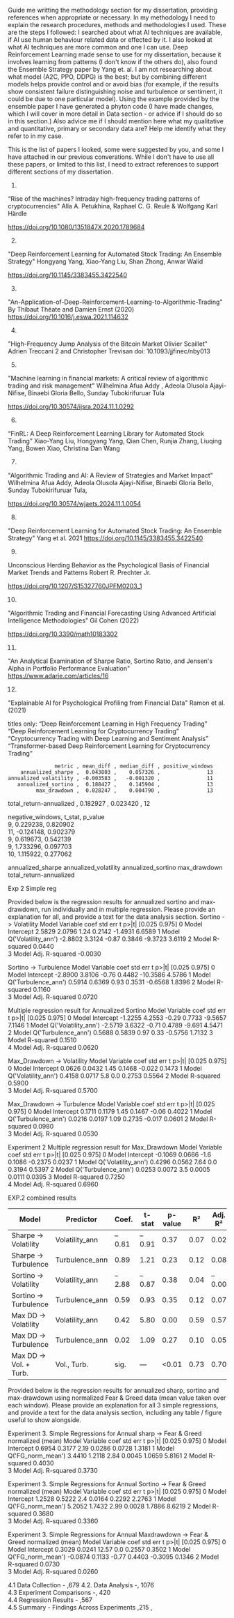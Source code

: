
Guide me writting the methodology section for my dissertation, providing references when appropriate or necessary.
In my methodology I need to explain the research procedures, methods and methodologies I used. These are the steps I followed: I searched about what AI techniques are available, if AI use human behaviour related data or effected by it. 
I also looked at what AI techniques are more common and one I can use. Deep Reinforcement Learning made sense to use for my dissertation, because it involves learning from patterns (I don't know if the others do), also found the Ensemble Strategy paper by Yang et. al. I am not researching about what model (A2C, PPO, DDPG) is the best; but by combining different models helps provide control and or avoid bias (for example, if the results show consistent failure distinguishing noise and turbulence or sentiment, it could be due to one particular model).
Using the example provided by the ensemble paper I have generated a phyton code (I have made changes, which I will cover in more detail in Data section - or advice if I should do so in this section.) 
Also advice me if I should mention here what my qualitative and quantitative, primary or secondary data are? Help me identify what they refer to in my case.

This is the list of papers I looked, some were suggested by you, and some I have attached in our previous converations. While I don't have to use all these papers, or limited to this list, I need to extract references to support different sections of my dissertation.

1.
“Rise of the machines? Intraday high-frequency trading patterns of cryptocurrencies"
Alla A. Petukhina, Raphael C. G. Reule & Wolfgang Karl Härdle

https://doi.org/10.1080/1351847X.2020.1789684

2.
"Deep Reinforcement Learning for Automated Stock Trading: An Ensemble Strategy"
Hongyang Yang, Xiao-Yang Liu, Shan Zhong, Anwar Walid

https://doi.org/10.1145/3383455.3422540

3.
"An-Application-of-Deep-Reinforcement-Learning-to-Algorithmic-Trading"
By Thibaut Théate and Damien Ernst  (2020)
https://doi.org/10.1016/j.eswa.2021.114632

4.
"High-Frequency Jump Analysis of the Bitcoin Market Olivier Scaillet" 
 Adrien Treccani 2 and Christopher Trevisan 
doi: 10.1093/jjfinec/nby013

5.
"Machine learning in financial markets: A critical review of algorithmic trading and
risk management"
Wilhelmina Afua Addy , Adeola Olusola Ajayi-Nifise, Binaebi Gloria Bello, Sunday Tubokirifuruar Tula

https://doi.org/10.30574/ijsra.2024.11.1.0292

6. 
“FinRL: A Deep Reinforcement Learning Library for Automated Stock Trading”
Xiao-Yang Liu, Hongyang Yang, Qian Chen, Runjia Zhang, Liuqing Yang, Bowen Xiao, Christina Dan Wang

7.
"Algorithmic Trading and AI: A Review of Strategies and Market Impact"
Wilhelmina Afua Addy,  Adeola Olusola Ajayi-Nifise, Binaebi Gloria Bello, Sunday Tubokirifuruar Tula,

https://doi.org/10.30574/wjaets.2024.11.1.0054

8.
"Deep Reinforcement Learning for Automated Stock Trading: An Ensemble Strategy"
Yang et al. 2021
https://doi.org/10.1145/3383455.3422540

9.
Unconscious Herding Behavior as the Psychological Basis of Financial Market Trends and Patterns
Robert R. Prechter Jr.

https://doi.org/10.1207/S15327760JPFM0203_1

10.
"Algorithmic Trading and Financial Forecasting Using Advanced Artificial Intelligence Methodologies"
Gil Cohen (2022)

https://doi.org/10.3390/math10183302

11.
"An Analytical Examination of Sharpe Ratio, Sortino Ratio, and Jensen's Alpha in Portfolio Performance Evaluation"
https://www.adarie.com/articles/16

12.  
"Explainable AI for Psychological Profiling from Financial Data"
Ramon et al. (2021)



titles only:
“Deep Reinforcement Learning in High Frequency Trading”
“Deep Reinforcement Learning for Cryptocurrency Trading”
“Cryptocurrency Trading with Deep Learning and Sentiment Analysis”
“Transformer-based Deep Reinforcement Learning for Cryptocurrency Trading”


                   metric , mean_diff , median_diff , positive_windows  
        annualized_sharpe ,  0.043803 ,    0.057326 ,               13   
    annualized_volatility , -0.003583 ,   -0.001320 ,               11   
       annualized_sortino ,  0.188427 ,    0.145904 ,               13   
             max_drawdown ,  0.028247 ,    0.004790 ,               13   
  total_return-annualized ,  0.182927 ,    0.023420 ,               12   

  negative_windows,    t_stat,   p_value  
                 9,  0.229238,  0.820902  
                11, -0.124148,  0.902379  
                 9,  0.619673,  0.542139  
                 9,  1.733296,  0.097703  
                10,  1.115922,  0.277062  


annualized_sharpe
annualized_volatility
annualized_sortino
max_drawdown
total_return-annualized



Exp 2
Simple reg

Provided below is the regression results for annualized sortino and max-drawdown, run individually and in multiple regression. Please provide an explanation for all, and  provide a text for the data analysis section. 
Sortino -> Volatility
Model 	Variable 	coef 	std err 	t 	p>|t| 	[0.025 	0.975]
0 	Model 	Intercept 	2.5829 	2.0796 	1.24 	0.2142 	-1.4931 	6.6589
1 	Model 	Q('Volatility_ann') 	-2.8802 	3.3124 	-0.87 	0.3846 	-9.3723 	3.6119
2 	Model 	R-squared 	0.0440 					
3 	Model 	Adj. R-squared 	-0.0030 		

Sortino -> Turbulence
Model 	Variable 	coef 	std err 	t 	p>|t| 	[0.025 	0.975]
0 	Model 	Intercept 	-2.8900 	3.8106 	-0.76 	0.4482 	-10.3586 	4.5786
1 	Model 	Q('Turbulence_ann') 	0.5914 	0.6369 	0.93 	0.3531 	-0.6568 	1.8396
2 	Model 	R-squared 	0.1160 					
3 	Model 	Adj. R-squared 	0.0720 					

 Multiple regression result for Annualized Sortino 
  	Model 	Variable 	coef 	std err 	t 	p>|t| 	[0.025 	0.975]
0 	Model 	Intercept 	-1.2255 	4.2553 	-0.29 	0.7733 	-9.5657 	7.1146
1 	Model 	Q('Volatility_ann') 	-2.5719 	3.6322 	-0.71 	0.4789 	-9.691 	4.5471
2 	Model 	Q('Turbulence_ann') 	0.5688 	0.5839 	0.97 	0.33 	-0.5756 	1.7132
3 	Model 	R-squared 	0.1510 					
4 	Model 	Adj. R-squared 	0.0620 	

Max_Drawdown -> Volatility
Model 	Variable 	coef 	std err 	t 	p>|t| 	[0.025 	0.975]
0 	Model 	Intercept 	0.0626 	0.0432 	1.45 	0.1468 	-0.022 	0.1473
1 	Model 	Q('Volatility_ann') 	0.4158 	0.0717 	5.8 	0.0 	0.2753 	0.5564
2 	Model 	R-squared 	0.5900 					
3 	Model 	Adj. R-squared 	0.5700 		

Max_Drawdown -> Turbulence
Model 	Variable 	coef 	std err 	t 	p>|t| 	[0.025 	0.975]
0 	Model 	Intercept 	0.1711 	0.1179 	1.45 	0.1467 	-0.06 	0.4022
1 	Model 	Q('Turbulence_ann') 	0.0216 	0.0197 	1.09 	0.2735 	-0.017 	0.0601
2 	Model 	R-squared 	0.0980 					
3 	Model 	Adj. R-squared 	0.0530 		

Experiment 2 Multiple regression result for Max_Drawdown 
 	Model 	Variable 	coef 	std err 	t 	p>|t| 	[0.025 	0.975]
0 	Model 	Intercept 	-0.1069 	0.0666 	-1.6 	0.1086 	-0.2375 	0.0237
1 	Model 	Q('Volatility_ann') 	0.4296 	0.0562 	7.64 	0.0 	0.3194 	0.5397
2 	Model 	Q('Turbulence_ann') 	0.0253 	0.0072 	3.5 	0.0005 	0.0111 	0.0395
3 	Model 	R-squared 	0.7250 					
4 	Model 	Adj. R-squared 	0.6960 			

EXP.2 combined results

| Model                 | Predictor       | Coef. | t-stat | p-value | R²   | Adj. R² |
| --------------------- | --------------- | ----- | ------ | ------- | ---- | ------- |
| Sharpe → Volatility   | Volatility\_ann | –0.81 | –0.91  | 0.37    | 0.07 | 0.02    |
| Sharpe → Turbulence   | Turbulence\_ann | 0.89  | 1.21   | 0.23    | 0.12 | 0.08    |
| Sortino → Volatility  | Volatility\_ann | –2.88 | –0.87  | 0.38    | 0.04 | –0.00   |
| Sortino → Turbulence  | Turbulence\_ann | 0.59  | 0.93   | 0.35    | 0.12 | 0.07    |
| Max DD → Volatility   | Volatility\_ann | 0.42  | 5.80   | 0.00    | 0.59 | 0.57    |
| Max DD → Turbulence   | Turbulence\_ann | 0.02  | 1.09   | 0.27    | 0.10 | 0.05    |
| Max DD → Vol. + Turb. | Vol., Turb.     | sig.  | —      | <0.01   | 0.73 | 0.70    |

Provided below is the regression results for annualized sharp, sortino and max-drawdown using normalized Fear & Greed data (mean value taken over each window). Please provide an explanation for all 3 simple regressions, and provide a text for the data analysis section, including any table / figure useful to show alongside. 

Experiment 3. Simple Regressions for Annual sharp -> Fear & Greed normalized (mean)
Model 	Variable 	coef 	std err 	t 	p>|t| 	[0.025 	0.975]
0 	Model 	Intercept 	0.6954 	0.3177 	2.19 	0.0286 	0.0728 	1.3181
1 	Model 	Q('FG_norm_mean') 	3.4410 	1.2118 	2.84 	0.0045 	1.0659 	5.8161
2 	Model 	R-squared 	0.4030 					
3 	Model 	Adj. R-squared 	0.3730 					

Experiment 3. Simple Regressions for Annual Sortino -> Fear & Greed normalized (mean)
Model 	Variable 	coef 	std err 	t 	p>|t| 	[0.025 	0.975]
0 	Model 	Intercept 	1.2528 	0.5222 	2.4 	0.0164 	0.2292 	2.2763
1 	Model 	Q('FG_norm_mean') 	5.2052 	1.7432 	2.99 	0.0028 	1.7886 	8.6219
2 	Model 	R-squared 	0.3680 					
3 	Model 	Adj. R-squared 	0.3360 	


Experiment 3. Simple Regressions for Annual Maxdrawdown ->  Fear & Greed normalized (mean)
 	Model 	Variable 	coef 	std err 	t 	p>|t| 	[0.025 	0.975]
0 	Model 	Intercept 	0.3029 	0.0241 	12.57 	0.0 	0.2557 	0.3502
1 	Model 	Q('FG_norm_mean') 	-0.0874 	0.1133 	-0.77 	0.4403 	-0.3095 	0.1346
2 	Model 	R-squared 	0.0730 					
3 	Model 	Adj. R-squared 	0.0260 		


4.1 Data Collection - 	,679
4.2. Data Analysis -, 1076	
4.3 Experiment Comparisons -, 420	
4.4 Regression Results - ,567	
4.5 Summary - Findings Across Experiments ,215
,